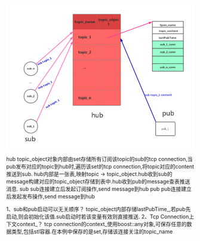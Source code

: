 
![hubpubsub images](https://github.com/96189/xteam/blob/master/ReadmeImages/hubpubsub.png)

hub
    topic_object对象内部由set存储所有订阅该topic的sub的tcp connection,当pub发布对应的topic到hub时,遍历该set的tcp connection,将topic对应的content
推送到sub.
    hub内部是一张表,映射topic -> topic_object.hub收到sub的message构建对应的topic_object存储到表中.hub收到pub的message查表推送消息.
sub
    sub连接建立后发起订阅操作,send message到hub
pub
    pub连接建立后发起发布操作,send message到hub
    
1、sub和pub启动可以无关顺序？
    topic_object内部存储lastPubTime_,若pub先启动,则会初始化该值.sub启动时若该变量有效则直接推送.
2、Tcp Connection上下文context_？
    tcp connection的context_使用boost::any对象,可保存任意的数据类型,包括stl容器.在本例中保存的是set<string>,存储该连接关注的topic_name
